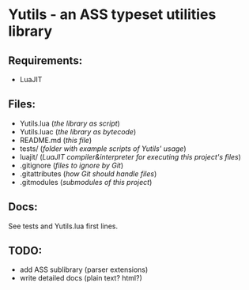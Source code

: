 Yutils - an ASS typeset utilities library
=========================================
Requirements:
-------------
* LuaJIT

Files:
------
* Yutils.lua (*the library as script*)
* Yutils.luac (*the library as bytecode*)
* README.md (*this file*)
* tests/ (*folder with example scripts of Yutils' usage*)
* luajit/ (*LuaJIT compiler&interpreter for executing this project's files*)
* .gitignore (*files to ignore by Git*)
* .gitattributes (*how Git should handle files*)
* .gitmodules (*submodules of this project*)

Docs:
-----
See tests and Yutils.lua first lines.

TODO:
-----
* add ASS sublibrary (parser extensions)
* write detailed docs (plain text? html?)